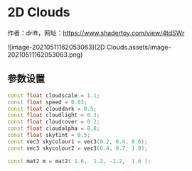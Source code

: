 # 2D Clouds

作者：drift，网址：https://www.shadertoy.com/view/4tdSWr

![image-20210511162053063](2D Clouds.assets/image-20210511162053063.png)

## 参数设置

```c++
const float cloudscale = 1.1;
const float speed = 0.03;
const float clouddark = 0.5;
const float cloudlight = 0.3;
const float cloudcover = 0.2;
const float cloudalpha = 8.0;
const float skytint = 0.5;
const vec3 skycolour1 = vec3(0.2, 0.4, 0.6);
const vec3 skycolour2 = vec3(0.4, 0.7, 1.0);

const mat2 m = mat2( 1.6,  1.2, -1.2,  1.6 );
```

